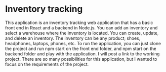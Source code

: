 # Inventory tracking
This application is an inventory tracking web application that has a basic front end in React and a backend in Node.js.
You can add an inventory and select a warehouse where the inventory is located. You can create, update, and delete an inventory.
The inventory can be any product; shoes, headphones, laptops, phones, etc. 
To run the application, you can just clone the project and run npm start on the front end folder, and npm start on the backend folder
and play with the application. I will post a link to the working project.
There are so many possibilities for this application, but I wanted to focus on  the requirements of the project.
